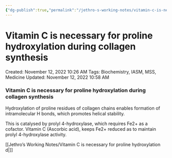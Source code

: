 ```yaml
---
{"dg-publish":true,"permalink":"/jethro-s-working-notes/vitamin-c-is-necessary-for-proline-hydroxylation-d/","dgPassFrontmatter":true}
---
```



# Vitamin C is necessary for proline hydroxylation during collagen synthesis

Created: November 12, 2022 10:26 AM
Tags: Biochemistry, IASM, MSS, Medicine
Updated: November 12, 2022 10:58 AM

### Vitamin C is necessary for proline hydroxylation during collagen synthesis

Hydroxylation of proline residues of collagen chains enables formation of intramolecular H bonds, which promotes helical stability.

This is catalysed by prolyl 4-hydroxylase, which requires Fe2+ as a cofactor. Vitamin C (Ascorbic acid), keeps Fe2+ reduced as to maintain prolyl 4-hydroxylase activity.

[[Jethro’s Working Notes/Vitamin C is necessary for proline hydroxylation d\|]]